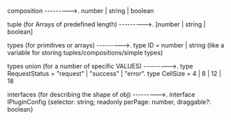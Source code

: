 composition                                     --------->.   number | string | boolean






tuple  (for Arrays of predefined length)        --------->.     [number | string | boolean]





types  (for primitives or arrays)               --------->.     type ID = number | string (like a variable for storing tuples/compositions/simple types)





types union  (for a number of specific VALUES)  --------->.     type RequestStatus = "request" | "success" | "error".    type CellSize = 4 | 8 | 12 | 18






interfaces (for describing the shape of obj)    --------->.     interface IPluginConfig {selector: string; readonly perPage: number, draggable?: boolean}
